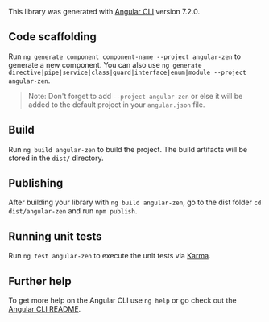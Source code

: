 This library was generated with [Angular CLI](https://github.com/angular/angular-cli) version 7.2.0.

## Code scaffolding

Run `ng generate component component-name --project angular-zen` to generate a new component. You can also use `ng generate directive|pipe|service|class|guard|interface|enum|module --project angular-zen`.
> Note: Don't forget to add `--project angular-zen` or else it will be added to the default project in your `angular.json` file. 

## Build

Run `ng build angular-zen` to build the project. The build artifacts will be stored in the `dist/` directory.

## Publishing

After building your library with `ng build angular-zen`, go to the dist folder `cd dist/angular-zen` and run `npm publish`.

## Running unit tests

Run `ng test angular-zen` to execute the unit tests via [Karma](https://karma-runner.github.io).

## Further help

To get more help on the Angular CLI use `ng help` or go check out the [Angular CLI README](https://github.com/angular/angular-cli/blob/master/README.md).
